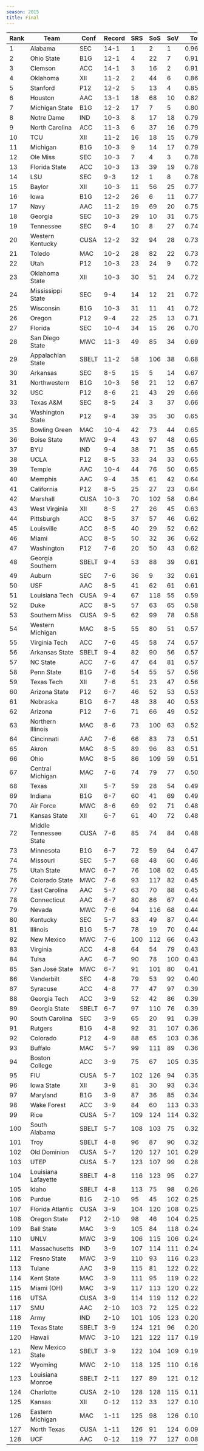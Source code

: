 ```yaml
---
season: 2015
title: Final
---
```

<table class="display"><thead><tr><th>Rank</th><th>Team</th><th>Conf</th><th>Record</th><th>SRS</th><th>SoS</th><th>SoV</th><th>Total</th></tr></thead><tbody>
<tr><td>1</td><td>Alabama</td><td>SEC</td><td>14-1</td><td>1</td><td>2</td><td>1</td><td>0.96333</td></tr>
<tr><td>2</td><td>Ohio State</td><td>B1G</td><td>12-1</td><td>4</td><td>22</td><td>7</td><td>0.91380</td></tr>
<tr><td>3</td><td>Clemson</td><td>ACC</td><td>14-1</td><td>3</td><td>16</td><td>2</td><td>0.91068</td></tr>
<tr><td>4</td><td>Oklahoma</td><td>XII</td><td>11-2</td><td>2</td><td>44</td><td>6</td><td>0.86084</td></tr>
<tr><td>5</td><td>Stanford</td><td>P12</td><td>12-2</td><td>5</td><td>13</td><td>4</td><td>0.85419</td></tr>
<tr><td>6</td><td>Houston</td><td>AAC</td><td>13-1</td><td>18</td><td>68</td><td>10</td><td>0.82341</td></tr>
<tr><td>7</td><td>Michigan State</td><td>B1G</td><td>12-2</td><td>17</td><td>7</td><td>5</td><td>0.80682</td></tr>
<tr><td>8</td><td>Notre Dame</td><td>IND</td><td>10-3</td><td>8</td><td>17</td><td>18</td><td>0.79656</td></tr>
<tr><td>9</td><td>North Carolina</td><td>ACC</td><td>11-3</td><td>6</td><td>37</td><td>16</td><td>0.79618</td></tr>
<tr><td>10</td><td>TCU</td><td>XII</td><td>11-2</td><td>16</td><td>18</td><td>15</td><td>0.79548</td></tr>
<tr><td>11</td><td>Michigan</td><td>B1G</td><td>10-3</td><td>9</td><td>14</td><td>17</td><td>0.79504</td></tr>
<tr><td>12</td><td>Ole Miss</td><td>SEC</td><td>10-3</td><td>7</td><td>4</td><td>3</td><td>0.78864</td></tr>
<tr><td>13</td><td>Florida State</td><td>ACC</td><td>10-3</td><td>13</td><td>39</td><td>19</td><td>0.78840</td></tr>
<tr><td>14</td><td>LSU</td><td>SEC</td><td>9-3</td><td>12</td><td>1</td><td>8</td><td>0.78034</td></tr>
<tr><td>15</td><td>Baylor</td><td>XII</td><td>10-3</td><td>11</td><td>56</td><td>25</td><td>0.77321</td></tr>
<tr><td>16</td><td>Iowa</td><td>B1G</td><td>12-2</td><td>26</td><td>6</td><td>11</td><td>0.77086</td></tr>
<tr><td>17</td><td>Navy</td><td>AAC</td><td>11-2</td><td>19</td><td>69</td><td>20</td><td>0.75286</td></tr>
<tr><td>18</td><td>Georgia</td><td>SEC</td><td>10-3</td><td>29</td><td>10</td><td>31</td><td>0.75071</td></tr>
<tr><td>19</td><td>Tennessee</td><td>SEC</td><td>9-4</td><td>10</td><td>8</td><td>27</td><td>0.74752</td></tr>
<tr><td>20</td><td>Western Kentucky</td><td>CUSA</td><td>12-2</td><td>32</td><td>94</td><td>28</td><td>0.73882</td></tr>
<tr><td>21</td><td>Toledo</td><td>MAC</td><td>10-2</td><td>28</td><td>82</td><td>22</td><td>0.73808</td></tr>
<tr><td>22</td><td>Utah</td><td>P12</td><td>10-3</td><td>23</td><td>24</td><td>9</td><td>0.72727</td></tr>
<tr><td>23</td><td>Oklahoma State</td><td>XII</td><td>10-3</td><td>30</td><td>51</td><td>24</td><td>0.72441</td></tr>
<tr><td>24</td><td>Mississippi State</td><td>SEC</td><td>9-4</td><td>14</td><td>12</td><td>21</td><td>0.72220</td></tr>
<tr><td>25</td><td>Wisconsin</td><td>B1G</td><td>10-3</td><td>31</td><td>11</td><td>41</td><td>0.72189</td></tr>
<tr><td>26</td><td>Oregon</td><td>P12</td><td>9-4</td><td>22</td><td>25</td><td>13</td><td>0.71155</td></tr>
<tr><td>27</td><td>Florida</td><td>SEC</td><td>10-4</td><td>34</td><td>15</td><td>26</td><td>0.70712</td></tr>
<tr><td>28</td><td>San Diego State</td><td>MWC</td><td>11-3</td><td>49</td><td>85</td><td>34</td><td>0.69230</td></tr>
<tr><td>29</td><td>Appalachian State</td><td>SBELT</td><td>11-2</td><td>58</td><td>106</td><td>38</td><td>0.68031</td></tr>
<tr><td>30</td><td>Arkansas</td><td>SEC</td><td>8-5</td><td>15</td><td>5</td><td>14</td><td>0.67855</td></tr>
<tr><td>31</td><td>Northwestern</td><td>B1G</td><td>10-3</td><td>56</td><td>21</td><td>12</td><td>0.67507</td></tr>
<tr><td>32</td><td>USC</td><td>P12</td><td>8-6</td><td>21</td><td>43</td><td>29</td><td>0.66814</td></tr>
<tr><td>33</td><td>Texas A&M</td><td>SEC</td><td>8-5</td><td>24</td><td>3</td><td>37</td><td>0.66777</td></tr>
<tr><td>34</td><td>Washington State</td><td>P12</td><td>9-4</td><td>39</td><td>35</td><td>30</td><td>0.65909</td></tr>
<tr><td>35</td><td>Bowling Green</td><td>MAC</td><td>10-4</td><td>42</td><td>73</td><td>44</td><td>0.65894</td></tr>
<tr><td>36</td><td>Boise State</td><td>MWC</td><td>9-4</td><td>43</td><td>97</td><td>48</td><td>0.65843</td></tr>
<tr><td>37</td><td>BYU</td><td>IND</td><td>9-4</td><td>38</td><td>71</td><td>35</td><td>0.65778</td></tr>
<tr><td>38</td><td>UCLA</td><td>P12</td><td>8-5</td><td>33</td><td>34</td><td>33</td><td>0.65336</td></tr>
<tr><td>39</td><td>Temple</td><td>AAC</td><td>10-4</td><td>44</td><td>76</td><td>50</td><td>0.65118</td></tr>
<tr><td>40</td><td>Memphis</td><td>AAC</td><td>9-4</td><td>35</td><td>61</td><td>42</td><td>0.64773</td></tr>
<tr><td>41</td><td>California</td><td>P12</td><td>8-5</td><td>25</td><td>27</td><td>23</td><td>0.64477</td></tr>
<tr><td>42</td><td>Marshall</td><td>CUSA</td><td>10-3</td><td>70</td><td>102</td><td>58</td><td>0.64386</td></tr>
<tr><td>43</td><td>West Virginia</td><td>XII</td><td>8-5</td><td>27</td><td>26</td><td>45</td><td>0.63994</td></tr>
<tr><td>44</td><td>Pittsburgh</td><td>ACC</td><td>8-5</td><td>37</td><td>57</td><td>46</td><td>0.62933</td></tr>
<tr><td>45</td><td>Louisville</td><td>ACC</td><td>8-5</td><td>40</td><td>29</td><td>52</td><td>0.62778</td></tr>
<tr><td>46</td><td>Miami</td><td>ACC</td><td>8-5</td><td>50</td><td>32</td><td>36</td><td>0.62487</td></tr>
<tr><td>47</td><td>Washington</td><td>P12</td><td>7-6</td><td>20</td><td>50</td><td>43</td><td>0.62161</td></tr>
<tr><td>48</td><td>Georgia Southern</td><td>SBELT</td><td>9-4</td><td>53</td><td>88</td><td>39</td><td>0.61727</td></tr>
<tr><td>49</td><td>Auburn</td><td>SEC</td><td>7-6</td><td>36</td><td>9</td><td>32</td><td>0.61549</td></tr>
<tr><td>50</td><td>USF</td><td>AAC</td><td>8-5</td><td>41</td><td>62</td><td>61</td><td>0.61538</td></tr>
<tr><td>51</td><td>Louisiana Tech</td><td>CUSA</td><td>9-4</td><td>67</td><td>118</td><td>55</td><td>0.59686</td></tr>
<tr><td>52</td><td>Duke</td><td>ACC</td><td>8-5</td><td>57</td><td>63</td><td>65</td><td>0.58436</td></tr>
<tr><td>53</td><td>Southern Miss</td><td>CUSA</td><td>9-5</td><td>62</td><td>99</td><td>78</td><td>0.58243</td></tr>
<tr><td>54</td><td>Western Michigan</td><td>MAC</td><td>8-5</td><td>55</td><td>80</td><td>51</td><td>0.57939</td></tr>
<tr><td>55</td><td>Virginia Tech</td><td>ACC</td><td>7-6</td><td>45</td><td>58</td><td>74</td><td>0.57877</td></tr>
<tr><td>56</td><td>Arkansas State</td><td>SBELT</td><td>9-4</td><td>82</td><td>90</td><td>56</td><td>0.57306</td></tr>
<tr><td>57</td><td>NC State</td><td>ACC</td><td>7-6</td><td>47</td><td>64</td><td>81</td><td>0.57141</td></tr>
<tr><td>58</td><td>Penn State</td><td>B1G</td><td>7-6</td><td>54</td><td>55</td><td>57</td><td>0.56988</td></tr>
<tr><td>59</td><td>Texas Tech</td><td>XII</td><td>7-6</td><td>51</td><td>23</td><td>47</td><td>0.56468</td></tr>
<tr><td>60</td><td>Arizona State</td><td>P12</td><td>6-7</td><td>46</td><td>52</td><td>53</td><td>0.53840</td></tr>
<tr><td>61</td><td>Nebraska</td><td>B1G</td><td>6-7</td><td>48</td><td>38</td><td>40</td><td>0.53829</td></tr>
<tr><td>62</td><td>Arizona</td><td>P12</td><td>7-6</td><td>71</td><td>66</td><td>49</td><td>0.52971</td></tr>
<tr><td>63</td><td>Northern Illinois</td><td>MAC</td><td>8-6</td><td>73</td><td>100</td><td>63</td><td>0.52227</td></tr>
<tr><td>64</td><td>Cincinnati</td><td>AAC</td><td>7-6</td><td>66</td><td>83</td><td>73</td><td>0.51943</td></tr>
<tr><td>65</td><td>Akron</td><td>MAC</td><td>8-5</td><td>89</td><td>96</td><td>83</td><td>0.51813</td></tr>
<tr><td>66</td><td>Ohio</td><td>MAC</td><td>8-5</td><td>86</td><td>109</td><td>59</td><td>0.51402</td></tr>
<tr><td>67</td><td>Central Michigan</td><td>MAC</td><td>7-6</td><td>74</td><td>79</td><td>77</td><td>0.50268</td></tr>
<tr><td>68</td><td>Texas</td><td>XII</td><td>5-7</td><td>59</td><td>28</td><td>54</td><td>0.49922</td></tr>
<tr><td>69</td><td>Indiana</td><td>B1G</td><td>6-7</td><td>60</td><td>41</td><td>69</td><td>0.49464</td></tr>
<tr><td>70</td><td>Air Force</td><td>MWC</td><td>8-6</td><td>69</td><td>92</td><td>71</td><td>0.48947</td></tr>
<tr><td>71</td><td>Kansas State</td><td>XII</td><td>6-7</td><td>61</td><td>40</td><td>72</td><td>0.48847</td></tr>
<tr><td>72</td><td>Middle Tennessee State</td><td>CUSA</td><td>7-6</td><td>85</td><td>74</td><td>84</td><td>0.48285</td></tr>
<tr><td>73</td><td>Minnesota</td><td>B1G</td><td>6-7</td><td>72</td><td>59</td><td>64</td><td>0.47701</td></tr>
<tr><td>74</td><td>Missouri</td><td>SEC</td><td>5-7</td><td>68</td><td>48</td><td>60</td><td>0.46752</td></tr>
<tr><td>75</td><td>Utah State</td><td>MWC</td><td>6-7</td><td>76</td><td>108</td><td>62</td><td>0.45378</td></tr>
<tr><td>76</td><td>Colorado State</td><td>MWC</td><td>7-6</td><td>93</td><td>117</td><td>82</td><td>0.45128</td></tr>
<tr><td>77</td><td>East Carolina</td><td>AAC</td><td>5-7</td><td>63</td><td>70</td><td>88</td><td>0.45014</td></tr>
<tr><td>78</td><td>Connecticut</td><td>AAC</td><td>6-7</td><td>80</td><td>86</td><td>67</td><td>0.44882</td></tr>
<tr><td>79</td><td>Nevada</td><td>MWC</td><td>7-6</td><td>94</td><td>116</td><td>68</td><td>0.44436</td></tr>
<tr><td>80</td><td>Kentucky</td><td>SEC</td><td>5-7</td><td>83</td><td>49</td><td>87</td><td>0.44269</td></tr>
<tr><td>81</td><td>Illinois</td><td>B1G</td><td>5-7</td><td>78</td><td>19</td><td>70</td><td>0.44049</td></tr>
<tr><td>82</td><td>New Mexico</td><td>MWC</td><td>7-6</td><td>100</td><td>112</td><td>66</td><td>0.43134</td></tr>
<tr><td>83</td><td>Virginia</td><td>ACC</td><td>4-8</td><td>64</td><td>54</td><td>79</td><td>0.43100</td></tr>
<tr><td>84</td><td>Tulsa</td><td>AAC</td><td>6-7</td><td>90</td><td>78</td><td>100</td><td>0.43050</td></tr>
<tr><td>85</td><td>San José State</td><td>MWC</td><td>6-7</td><td>91</td><td>101</td><td>80</td><td>0.41814</td></tr>
<tr><td>86</td><td>Vanderbilt</td><td>SEC</td><td>4-8</td><td>79</td><td>53</td><td>92</td><td>0.40152</td></tr>
<tr><td>87</td><td>Syracuse</td><td>ACC</td><td>4-8</td><td>77</td><td>47</td><td>97</td><td>0.39698</td></tr>
<tr><td>88</td><td>Georgia Tech</td><td>ACC</td><td>3-9</td><td>52</td><td>42</td><td>86</td><td>0.39596</td></tr>
<tr><td>89</td><td>Georgia State</td><td>SBELT</td><td>6-7</td><td>97</td><td>110</td><td>76</td><td>0.39062</td></tr>
<tr><td>90</td><td>South Carolina</td><td>SEC</td><td>3-9</td><td>65</td><td>20</td><td>91</td><td>0.39050</td></tr>
<tr><td>91</td><td>Rutgers</td><td>B1G</td><td>4-8</td><td>92</td><td>31</td><td>107</td><td>0.36648</td></tr>
<tr><td>92</td><td>Colorado</td><td>P12</td><td>4-9</td><td>88</td><td>65</td><td>103</td><td>0.36647</td></tr>
<tr><td>93</td><td>Buffalo</td><td>MAC</td><td>5-7</td><td>99</td><td>111</td><td>89</td><td>0.36235</td></tr>
<tr><td>94</td><td>Boston College</td><td>ACC</td><td>3-9</td><td>75</td><td>67</td><td>105</td><td>0.35979</td></tr>
<tr><td>95</td><td>FIU</td><td>CUSA</td><td>5-7</td><td>102</td><td>126</td><td>94</td><td>0.35229</td></tr>
<tr><td>96</td><td>Iowa State</td><td>XII</td><td>3-9</td><td>81</td><td>30</td><td>93</td><td>0.34548</td></tr>
<tr><td>97</td><td>Maryland</td><td>B1G</td><td>3-9</td><td>87</td><td>36</td><td>85</td><td>0.34289</td></tr>
<tr><td>98</td><td>Wake Forest</td><td>ACC</td><td>3-9</td><td>84</td><td>60</td><td>113</td><td>0.33382</td></tr>
<tr><td>99</td><td>Rice</td><td>CUSA</td><td>5-7</td><td>109</td><td>124</td><td>114</td><td>0.32857</td></tr>
<tr><td>100</td><td>South Alabama</td><td>SBELT</td><td>5-7</td><td>108</td><td>103</td><td>75</td><td>0.32662</td></tr>
<tr><td>101</td><td>Troy</td><td>SBELT</td><td>4-8</td><td>96</td><td>87</td><td>90</td><td>0.32368</td></tr>
<tr><td>102</td><td>Old Dominion</td><td>CUSA</td><td>5-7</td><td>120</td><td>127</td><td>101</td><td>0.29288</td></tr>
<tr><td>103</td><td>UTEP</td><td>CUSA</td><td>5-7</td><td>123</td><td>107</td><td>99</td><td>0.28280</td></tr>
<tr><td>104</td><td>Louisiana Lafayette</td><td>SBELT</td><td>4-8</td><td>116</td><td>123</td><td>95</td><td>0.27692</td></tr>
<tr><td>105</td><td>Idaho</td><td>SBELT</td><td>4-8</td><td>113</td><td>75</td><td>98</td><td>0.26008</td></tr>
<tr><td>106</td><td>Purdue</td><td>B1G</td><td>2-10</td><td>95</td><td>45</td><td>102</td><td>0.25599</td></tr>
<tr><td>107</td><td>Florida Atlantic</td><td>CUSA</td><td>3-9</td><td>104</td><td>120</td><td>108</td><td>0.25565</td></tr>
<tr><td>108</td><td>Oregon State</td><td>P12</td><td>2-10</td><td>98</td><td>46</td><td>104</td><td>0.25087</td></tr>
<tr><td>109</td><td>Ball State</td><td>MAC</td><td>3-9</td><td>105</td><td>84</td><td>118</td><td>0.24857</td></tr>
<tr><td>110</td><td>UNLV</td><td>MWC</td><td>3-9</td><td>106</td><td>115</td><td>106</td><td>0.24600</td></tr>
<tr><td>111</td><td>Massachusetts</td><td>IND</td><td>3-9</td><td>107</td><td>114</td><td>111</td><td>0.24475</td></tr>
<tr><td>112</td><td>Fresno State</td><td>MWC</td><td>3-9</td><td>110</td><td>93</td><td>116</td><td>0.23525</td></tr>
<tr><td>113</td><td>Tulane</td><td>AAC</td><td>3-9</td><td>115</td><td>81</td><td>122</td><td>0.22996</td></tr>
<tr><td>114</td><td>Kent State</td><td>MAC</td><td>3-9</td><td>111</td><td>95</td><td>119</td><td>0.22805</td></tr>
<tr><td>115</td><td>Miami (OH)</td><td>MAC</td><td>3-9</td><td>117</td><td>113</td><td>120</td><td>0.22683</td></tr>
<tr><td>116</td><td>UTSA</td><td>CUSA</td><td>3-9</td><td>114</td><td>119</td><td>112</td><td>0.22433</td></tr>
<tr><td>117</td><td>SMU</td><td>AAC</td><td>2-10</td><td>103</td><td>72</td><td>125</td><td>0.22391</td></tr>
<tr><td>118</td><td>Army</td><td>IND</td><td>2-10</td><td>101</td><td>105</td><td>123</td><td>0.20633</td></tr>
<tr><td>119</td><td>Texas State</td><td>SBELT</td><td>3-9</td><td>124</td><td>121</td><td>96</td><td>0.20056</td></tr>
<tr><td>120</td><td>Hawaii</td><td>MWC</td><td>3-10</td><td>121</td><td>122</td><td>117</td><td>0.19776</td></tr>
<tr><td>121</td><td>New Mexico State</td><td>SBELT</td><td>3-9</td><td>122</td><td>104</td><td>109</td><td>0.19211</td></tr>
<tr><td>122</td><td>Wyoming</td><td>MWC</td><td>2-10</td><td>118</td><td>125</td><td>110</td><td>0.16878</td></tr>
<tr><td>123</td><td>Louisiana Monroe</td><td>SBELT</td><td>2-11</td><td>127</td><td>89</td><td>121</td><td>0.12728</td></tr>
<tr><td>124</td><td>Charlotte</td><td>CUSA</td><td>2-10</td><td>128</td><td>128</td><td>115</td><td>0.11726</td></tr>
<tr><td>125</td><td>Kansas</td><td>XII</td><td>0-12</td><td>112</td><td>33</td><td>127</td><td>0.10535</td></tr>
<tr><td>126</td><td>Eastern Michigan</td><td>MAC</td><td>1-11</td><td>125</td><td>98</td><td>126</td><td>0.10453</td></tr>
<tr><td>127</td><td>North Texas</td><td>CUSA</td><td>1-11</td><td>126</td><td>91</td><td>124</td><td>0.09821</td></tr>
<tr><td>128</td><td>UCF</td><td>AAC</td><td>0-12</td><td>119</td><td>77</td><td>127</td><td>0.08880</td></tr>
</tbody></table>
